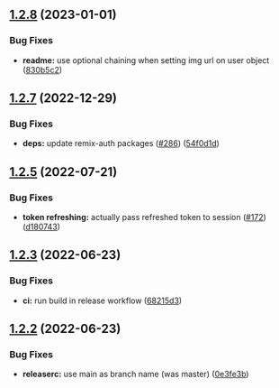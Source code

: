 ## [1.2.8](https://github.com/JosteinKringlen/remix-auth-spotify/compare/v1.2.7...v1.2.8) (2023-01-01)


### Bug Fixes

* **readme:** use optional chaining when setting img url on user object ([830b5c2](https://github.com/JosteinKringlen/remix-auth-spotify/commit/830b5c2b932b7ec4d87a83b40a92f48420bd99ee))

## [1.2.7](https://github.com/JosteinKringlen/remix-auth-spotify/compare/v1.2.6...v1.2.7) (2022-12-29)


### Bug Fixes

* **deps:** update remix-auth packages ([#286](https://github.com/JosteinKringlen/remix-auth-spotify/issues/286)) ([54f0d1d](https://github.com/JosteinKringlen/remix-auth-spotify/commit/54f0d1d21c1b36ea64694edba9397e9856411b0a))

## [1.2.5](https://github.com/JosteinKringlen/remix-auth-spotify/compare/v1.2.4...v1.2.5) (2022-07-21)


### Bug Fixes

* **token refreshing:** actually pass refreshed token to session ([#172](https://github.com/JosteinKringlen/remix-auth-spotify/issues/172)) ([d180743](https://github.com/JosteinKringlen/remix-auth-spotify/commit/d180743be449823c98c27fdf3ec7f2199010441c))

## [1.2.3](https://github.com/JosteinKringlen/remix-auth-spotify/compare/v1.2.2...v1.2.3) (2022-06-23)


### Bug Fixes

* **ci:** run build in release workflow ([68215d3](https://github.com/JosteinKringlen/remix-auth-spotify/commit/68215d336cd3b8d4f3cd4277a3c590d897535695))

## [1.2.2](https://github.com/JosteinKringlen/remix-auth-spotify/compare/v1.2.1...v1.2.2) (2022-06-23)


### Bug Fixes

* **releaserc:** use main as branch name (was master) ([0e3fe3b](https://github.com/JosteinKringlen/remix-auth-spotify/commit/0e3fe3b132f320ca9eaae07920ae1be505f4506a))
